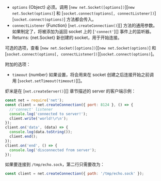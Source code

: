 <!-- YAML
added: v0.1.90
-->

* `options` {Object} 必须。调用 [`new net.Socket([options])`][`new net.Socket(options)`] 和 [`socket.connect(options[, connectListener])`][`socket.connect(options)`] 方法都会传入。
* `connectListener` {Function} [`net.createConnection()`][] 方法的通用参数。如果制定了，将被添加为返回 socket 上的 [`'connect'`][] 事件上的监听器。
* Returns: {net.Socket} 新创建的 socket，用于开始连接。

可选的选项，查看 [`new net.Socket([options])`][`new net.Socket(options)`] 和 [`socket.connect(options[, connectListener])`][`socket.connect(options)`]。

附加的选项：

* `timeout` {number} 如果设置，将会用来在 socket 创建之后连接开始之前调用 [`socket.setTimeout(timeout)`][]。

虾米是在 [`net.createServer()`][] 章节描述的 server 的客户端示例：

```js
const net = require('net');
const client = net.createConnection({ port: 8124 }, () => {
  //'connect' listener
  console.log('connected to server!');
  client.write('world!\r\n');
});
client.on('data', (data) => {
  console.log(data.toString());
  client.end();
});
client.on('end', () => {
  console.log('disconnected from server');
});
```

如果要连接到 `/tmp/echo.sock`，第二行只需要改为：

```js
const client = net.createConnection({ path: '/tmp/echo.sock' });
```

